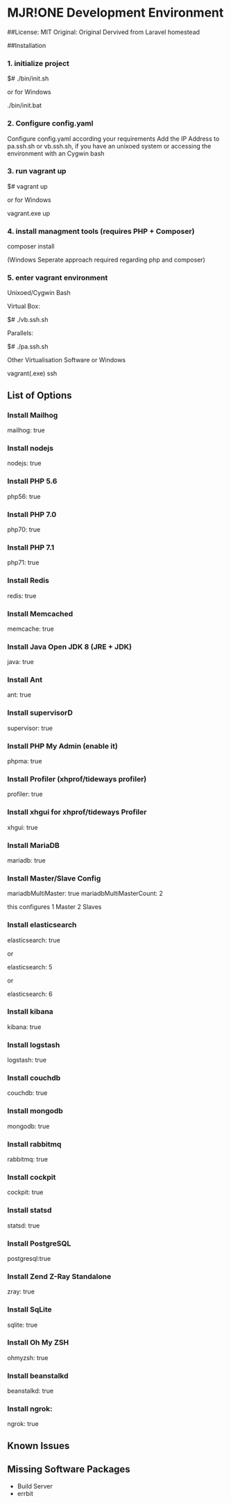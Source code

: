 # MJR!ONE Development Environment

##License: MIT
Original: Original Dervived from Laravel homestead

##Installation
### 1. initialize project

$# ./bin/init.sh

or for Windows

./bin/init.bat

### 2. Configure config.yaml 

Configure config.yaml according your requirements
Add the IP Address to pa.ssh.sh or vb.ssh.sh,
if you have an unixoed system or accessing the environment with an Cygwin bash


### 3. run vagrant up

$# vagrant up

or for Windows

vagrant.exe up

### 4. install managment tools (requires PHP + Composer)

composer install

(Windows Seperate approach required regarding php and composer)

### 5. enter vagrant environment

Unixoed/Cygwin Bash

Virtual Box:

$# ./vb.ssh.sh

Parallels:

$# ./pa.ssh.sh

Other Virtualisation Software or Windows

vagrant(.exe) ssh

## List of Options

### Install Mailhog
mailhog: true
### Install nodejs
nodejs: true
### Install PHP 5.6
php56: true
### Install PHP 7.0
php70: true
### Install PHP 7.1
php71: true
### Install Redis
redis: true
### Install Memcached
memcache: true
### Install Java Open JDK 8 (JRE + JDK)
java: true
### Install Ant
ant: true
### Install supervisorD
supervisor: true
### Install PHP My Admin (enable it)
phpma: true
### Install Profiler (xhprof/tideways profiler)
profiler: true
### Install xhgui for xhprof/tideways Profiler
xhgui: true
### Install MariaDB
mariadb: true
### Install Master/Slave Config
mariadbMultiMaster: true
mariadbMultiMasterCount: 2

this configures 1 Master 2 Slaves
### Install elasticsearch
elasticsearch: true

or

elasticsearch: 5

or

elasticsearch: 6
### Install kibana
kibana: true
### Install logstash
logstash: true
### Install couchdb
couchdb: true
### Install mongodb
mongodb: true
### Install rabbitmq
rabbitmq: true
### Install cockpit
cockpit: true
### Install statsd
statsd: true
### Install PostgreSQL
postgresql:true
### Install Zend Z-Ray Standalone
zray: true
### Install SqLite
sqlite: true
### Install Oh My ZSH
ohmyzsh: true
### Install beanstalkd
beanstalkd: true
### Install ngrok:
ngrok: true

## Known Issues

## Missing Software Packages
* Build Server
* errbit